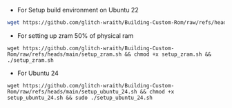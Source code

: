 - For Setup build environment on Ubuntu 22

```bash
wget https://github.com/glitch-wraith/Building-Custom-Rom/raw/refs/heads/main/setup_ubuntu_22.sh && chmod +x setup_ubuntu_22.sh && ./setup_ubuntu_22.sh
```
- For setting up zram 50% of physical ram
```
wget https://github.com/glitch-wraith/Building-Custom-Rom/raw/refs/heads/main/setup_zram.sh && chmod +x setup_zram.sh && ./setup_zram.sh
```
- For Ubuntu 24
```
wget https://github.com/glitch-wraith/Building-Custom-Rom/raw/refs/heads/main/setup_ubuntu_24.sh && chmod +x setup_ubuntu_24.sh && sudo ./setup_ubuntu_24.sh
```
